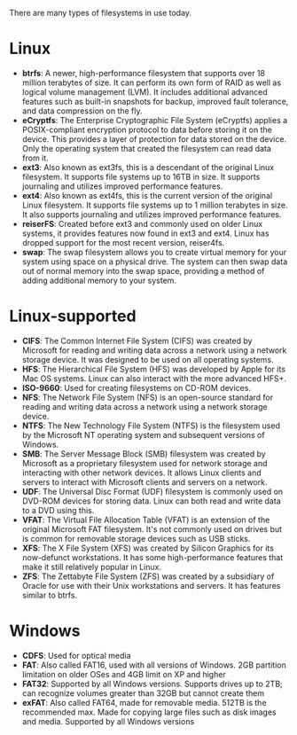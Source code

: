 There are many types of filesystems in use today.

# Linux
- **btrfs**: A newer, high-performance filesystem that supports over 18 million terabytes of size. It can perform its own form of RAID as well as logical volume management (LVM). It includes additional advanced features such as built-in snapshots for backup, improved fault tolerance, and data compression on the fly.
- **eCryptfs**: The Enterprise Cryptographic File System (eCryptfs) applies a POSIX-compliant encryption protocol to data before storing it on the device. This provides a layer of protection for data stored on the device. Only the operating system that created the filesystem can read data from it.
- **ext3**: Also known as ext3fs, this is a descendant of the original Linux filesystem. It supports file systems up to 16TB in size. It supports journaling and utilizes improved performance features.
- **ext4**: Also known as ext4fs, this is the current version of the original Linux filesystem. It supports file systems up to 1 million terabytes in size. It also supports journaling and utilizes improved performance features.
- **reiserFS**: Created before ext3 and commonly used on older Linux systems, it provides features now found in ext3 and ext4. Linux has dropped support for the most recent version, reiser4fs.
- **swap**: The swap filesystem allows you to create virtual memory for your system using space on a physical drive. The system can then swap data out of normal memory into the swap space, providing a method of adding additional memory to your system.


# Linux-supported
- **CIFS**: The Common Internet File System (CIFS) was created by Microsoft for reading and writing data across a network using a network storage device. It was designed to be used on all operating systems.
- **HFS**: The Hierarchical File System (HFS) was developed by Apple for its Mac OS systems. Linux can also interact with the more advanced HFS+.
- **ISO-9660**: Used for creating filesystems on CD-ROM devices.
- **NFS**: The Network File System (NFS) is an open-source standard for reading and writing data across a network using a network storage device.
- **NTFS**: The New Technology File System (NTFS) is the filesystem used by the Microsoft NT operating system and subsequent versions of Windows.
- **SMB**: The Server Message Block (SMB) filesystem was created by Microsoft as a proprietary filesystem used for network storage and interacting with other network devices. It allows Linux clients and servers to interact with Microsoft clients and servers on a network.
- **UDF**: The Universal Disc Format (UDF) filesystem is commonly used on DVD-ROM devices for storing data. Linux can both read and write data to a DVD using this.
- **VFAT**: The Virtual File Allocation Table (VFAT) is an extension of the original Microsoft FAT filesystem. It's not commonly used on drives but is common for removable storage devices such as USB sticks.
- **XFS**: The X File System (XFS) was created by Silicon Graphics for its now-defunct workstations. It has some high-performance features that make it still relatively popular in Linux.
- **ZFS**: The Zettabyte File System (ZFS) was created by a subsidiary of Oracle for use with their Unix workstations and servers. It has features similar to btrfs.


# Windows
- **CDFS**: Used for optical media
- **FAT**: Also called FAT16, used with all versions of Windows. 2GB partition limitation on older OSes and 4GB limit on XP and higher
- **FAT32**: Supported by all Windows versions. Supports drives up to 2TB; can recognize volumes greater than 32GB but cannot create them
- **exFAT**: Also called FAT64, made for removable media. 512TB is the recommended max. Made for copying large files such as disk images and media. Supported by all Windows versions